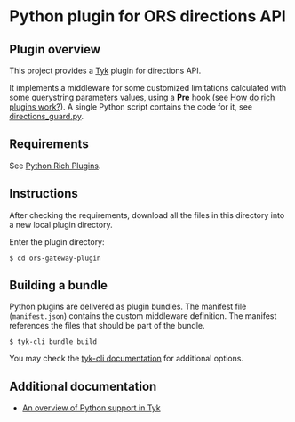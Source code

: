 # Python plugin for ORS directions API

## Plugin overview

This project provides a [Tyk](https://tyk.io) plugin for directions API.

It implements a middleware for some customized limitations calculated with some querystring parameters values, using a **Pre** hook (see [How do rich plugins work?](https://tyk.io/tyk-documentation/customise-tyk/plugins/rich-plugins/rich-plugins-work/#how-do-rich-plugins-work)). A single Python script contains the code for it, see [directions_guard.py](directions_guard.py).

## Requirements

See [Python Rich Plugins](https://tyk.io).

## Instructions

After checking the requirements, download all the files in this directory into
a new local plugin directory.

Enter the plugin directory:

```
$ cd ors-gateway-plugin
```

## Building a bundle

Python plugins are delivered as plugin bundles. The manifest file (`manifest.json`) contains the custom middleware definition. The manifest references the files that should be part of the bundle.

```
$ tyk-cli bundle build
```

You may check the [tyk-cli documentation](https://github.com/TykTechnologies/tyk-cli) for additional options.

## Additional documentation

- [An overview of Python support in Tyk](https://tyk.io/extend-tyk/with-python/)
